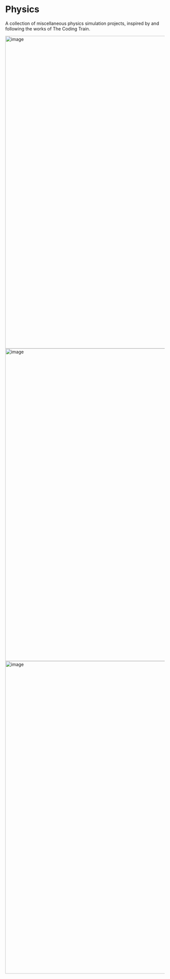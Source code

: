 # Physics

A collection of miscellaneous physics simulation projects, inspired by and following the works of The Coding Train.

<img width="987" alt="image" src="https://user-images.githubusercontent.com/54029493/193504405-b3e85887-2956-4720-8756-2b1acc16448a.png">
<img width="987" alt="image" src="https://user-images.githubusercontent.com/54029493/193504358-d0394afc-0207-440b-9d82-26abdd0625b5.png">
<img width="987" alt="image" src="https://user-images.githubusercontent.com/54029493/193504656-c7251c54-8288-43be-857b-635aaacf81f6.png">
